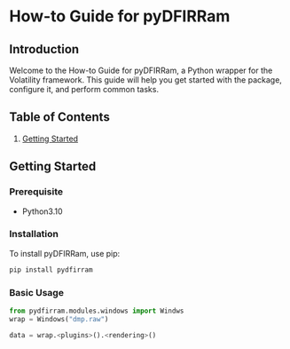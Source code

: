 # How-to Guide for pyDFIRRam

## Introduction

Welcome to the How-to Guide for pyDFIRRam, a Python wrapper for the Volatility framework. This guide will help you get started with the package, configure it, and perform common tasks.

## Table of Contents

1. [Getting Started](#getting-started)


## Getting Started
### Prerequisite
- Python3.10
### Installation

To install pyDFIRRam, use pip:
```bash
pip install pydfirram
```

### Basic Usage
```python
from pydfirram.modules.windows import Windws
wrap = Windows("dmp.raw")

data = wrap.<plugins>().<rendering>()
```
